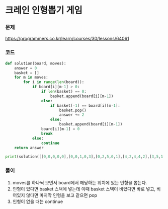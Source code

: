 크레인 인형뽑기 게임
=================================================================

### 문제
https://programmers.co.kr/learn/courses/30/lessons/64061

### 코드

``` python
def solution(board, moves):
    answer = 0
    basket = []
    for m in moves:
        for i in range(len(board)):
            if board[i][m-1] > 0:
                if len(basket) == 0:
                    basket.append(board[i][m-1])
                else:
                    if basket[-1] == board[i][m-1]:
                        basket.pop()
                        answer += 2
                    else:
                        basket.append(board[i][m-1])
                board[i][m-1] = 0
                break
            else:
                continue
    return answer

print(solution([[0,0,0,0,0],[0,0,1,0,3],[0,2,5,0,1],[4,2,4,4,2],[3,5,1,3,1]], [1,5,3,5,1,2,1,4]))
```

### 풀이

1. moves를 하나씩 보면서 board에서 해당하는 위치에 있는 인형을 뽑는다.
2. 인형이 있다면 basket 스택에 넣는데 이때 basket 스택이 비었다면 바로 넣고, 비어있지 않다면 마지막 인형을 보고 같으면 pop
3. 인형이 없을 때는 continue
